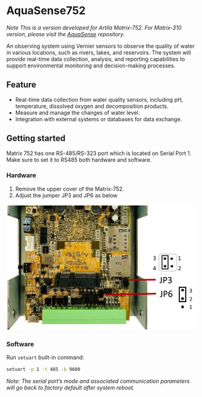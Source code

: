 # AquaSense752
*Note This is a version developed for Artila Matrix-752. For Matrix-310 version, please visit the [AquaSense](https://github.com/yurukute/AquaSense/) repository.*

An observing system using Vernier sensors to observe the quality of water in various locations, such as rivers, lakes, and reservoirs. The system will provide real-time data collection, analysis, and reporting capabilities to support environmental monitoring and decision-making processes.
## Feature
- Real-time data collection from water quality sensors, including pH, temperature, dissolved oxygen and decomposition products.
- Measure and manage the changes of water level.
- Integration with external systems or databases for data exchange.
## Getting started
Matrix 752 has one RS-485/RS-323 port which is located on Serial Port 1. Make sure to set it to RS485 both hardware and software.
### Hardware
1. Remove the upper cover of the Matrix-752.
2. Adjust the jumper JP3 and JP6 as below

![](./static/rs485_jp.jpg)
### Software
Run `setuart` built-in command:
```sh
setuart -p 1 -t 485 -b 9600
```
*Note: The serial port’s mode and associated communication parameters will go back to factory default after system reboot.*